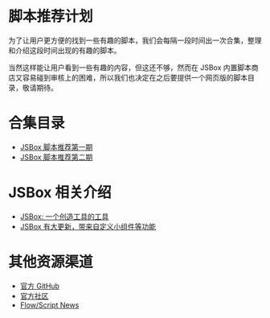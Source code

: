 # 脚本推荐计划

为了让用户更方便的找到一些有趣的脚本，我们会每隔一段时间出一次合集，整理和介绍这段时间出现的有趣的脚本。

当然这样能让用户看到一些有趣的内容，但这还不够，然而在 JSBox 内置脚本商店又容易碰到审核上的困难，所以我们也决定在之后要提供一个网页版的脚本目录，敬请期待。

# 合集目录

- [JSBox 脚本推荐第一期](https://github.com/cyanzhong/xTeko/blob/master/collections/0000.md)
- [JSBox 脚本推荐第二期](https://github.com/cyanzhong/xTeko/blob/master/collections/0001.md)

# JSBox 相关介绍

- [JSBox: 一个创造工具的工具](https://sspai.com/post/42361)
- [JSBox 有大更新，带来自定义小组件等功能](https://sspai.com/post/43935)

# 其他资源渠道

- [官方 GitHub](https://jsboxbbs.com/d/9)
- [官方社区](https://jsboxbbs.com/t/best)
- [Flow/Script News](https://t.me/Flow_Script)
